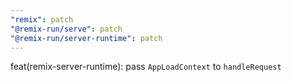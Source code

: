 ```yaml
---
"remix": patch
"@remix-run/serve": patch
"@remix-run/server-runtime": patch
---
```


feat(remix-server-runtime): pass `AppLoadContext` to `handleRequest`
